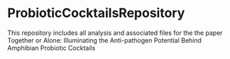 # ProbioticCocktailsRepository

This repository includes all analysis and associated files for the the paper Together or Alone: Illuminating the Anti-pathogen Potential Behind Amphibian Probiotic Cocktails
